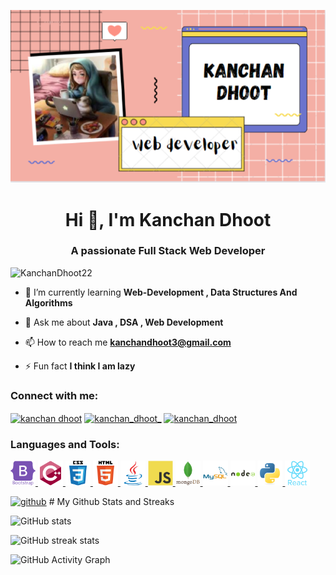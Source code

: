 [![MasterHead](https://github.com/KanchanDhoot22/GymWebsite.github.io/blob/main/git5.PNG)](https://KanchanDhoot22.io)
<h1 align="center">Hi 👋, I'm Kanchan Dhoot</h1>
<h3 align="center">A passionate Full Stack Web Developer</h3>

<p align="left"> <img src="https://komarev.com/ghpvc/?username=KanchanDhoot22&label=Profile%20views&color=0e75b6&style=flat" alt="KanchanDhoot22" /> </p>

- 🌱 I’m currently learning **Web-Development , Data Structures And Algorithms**

- 💬 Ask me about **Java , DSA , Web Development**

- 📫 How to reach me **kanchandhoot3@gmail.com**

- ⚡ Fun fact **I think I am lazy**

<h3 align="left">Connect with me:</h3>
<p align="left">
<a href="https://www.linkedin.com/in/kanchan-dhoot-110962219/" target="blank"><img align="center" src="https://raw.githubusercontent.com/rahuldkjain/github-profile-readme-generator/master/src/images/icons/Social/linked-in-alt.svg" alt="kanchan dhoot" height="30" width="40" /></a>
<a href="https://instagram.com/kanchan_dhoot_" target="blank"><img align="center" src="https://raw.githubusercontent.com/rahuldkjain/github-profile-readme-generator/master/src/images/icons/Social/instagram.svg" alt="kanchan_dhoot_" height="30" width="40" /></a>
  <a href="https://www.leetcode.com/Kanchan_Dhoot" target="blank"><img align="center" src="https://raw.githubusercontent.com/rahuldkjain/github-profile-readme-generator/master/src/images/icons/Social/leet-code.svg" alt="kanchan_dhoot" height="30" width="40" /></a>

</p>

<h3 align="left">Languages and Tools:</h3>
<p align="left"> <a href="https://getbootstrap.com" target="_blank" rel="noreferrer"> <img src="https://raw.githubusercontent.com/devicons/devicon/master/icons/bootstrap/bootstrap-plain-wordmark.svg" alt="bootstrap" width="40" height="40"/> </a> <a href="https://www.w3schools.com/cpp/" target="_blank" rel="noreferrer"> <img src="https://raw.githubusercontent.com/devicons/devicon/master/icons/cplusplus/cplusplus-original.svg" alt="cplusplus" width="40" height="40"/> </a> <a href="https://www.w3schools.com/css/" target="_blank" rel="noreferrer"> <img src="https://raw.githubusercontent.com/devicons/devicon/master/icons/css3/css3-original-wordmark.svg" alt="css3" width="40" height="40"/> </a> <a href="https://www.w3.org/html/" target="_blank" rel="noreferrer"> <img src="https://raw.githubusercontent.com/devicons/devicon/master/icons/html5/html5-original-wordmark.svg" alt="html5" width="40" height="40"/> </a> <a href="https://www.java.com" target="_blank" rel="noreferrer"> <img src="https://raw.githubusercontent.com/devicons/devicon/master/icons/java/java-original.svg" alt="java" width="40" height="40"/> </a> <a href="https://developer.mozilla.org/en-US/docs/Web/JavaScript" target="_blank" rel="noreferrer"> <img src="https://raw.githubusercontent.com/devicons/devicon/master/icons/javascript/javascript-original.svg" alt="javascript" width="40" height="40"/> </a> <a href="https://www.mongodb.com/" target="_blank" rel="noreferrer"> <img src="https://raw.githubusercontent.com/devicons/devicon/master/icons/mongodb/mongodb-original-wordmark.svg" alt="mongodb" width="40" height="40"/> </a> <a href="https://www.mysql.com/" target="_blank" rel="noreferrer"> <img src="https://raw.githubusercontent.com/devicons/devicon/master/icons/mysql/mysql-original-wordmark.svg" alt="mysql" width="40" height="40"/> </a> <a href="https://nodejs.org" target="_blank" rel="noreferrer"> <img src="https://raw.githubusercontent.com/devicons/devicon/master/icons/nodejs/nodejs-original-wordmark.svg" alt="nodejs" width="40" height="40"/> </a> <a href="https://www.python.org" target="_blank" rel="noreferrer"> <img src="https://raw.githubusercontent.com/devicons/devicon/master/icons/python/python-original.svg" alt="python" width="40" height="40"/> </a> <a href="https://reactjs.org/" target="_blank" rel="noreferrer"> <img src="https://raw.githubusercontent.com/devicons/devicon/master/icons/react/react-original-wordmark.svg" alt="react" width="40" height="40"/> </a> </p>

   [<img src='https://cdn.jsdelivr.net/npm/simple-icons@3.0.1/icons/github.svg' alt='github' height='40'>](https://github.com/KanchanDhoot22) # My Github Stats and Streaks

![GitHub stats](https://github-readme-stats.vercel.app/api?username=KanchanDhoot22&show_icons=true)  

![GitHub streak stats](https://github-readme-streak-stats.herokuapp.com/?user=KanchanDhoot22)  



![GitHub Activity Graph](https://activity-graph.herokuapp.com/graph?username=KanchanDhoot22)  

